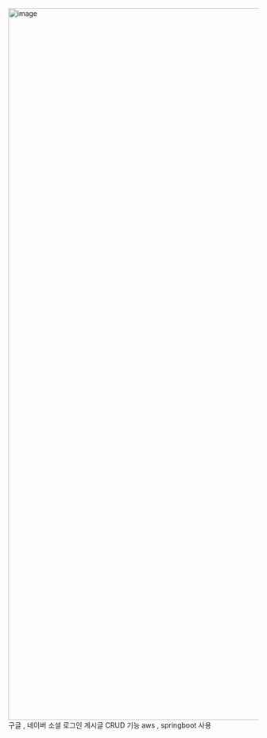 <img width="1432" alt="image" src="https://user-images.githubusercontent.com/111487108/211535112-55cf8b84-5ce0-4536-8073-25de1bc22d22.png">
구글 , 네이버 소셜 로그인 
게시글 CRUD 기능
aws , springboot 사용
